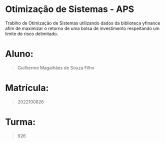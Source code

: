 # Otimização de Sistemas - APS
Trablho de Otimização de Sistemas utilizando dados da biblioteca yfinance afim de maximizar o retorno de uma bolsa de investimento respeitando um limite de risco delimitado.
# **Aluno**: 
> Guilherme Magalhães de Souza Filho
# **Matrícula**: 
> 2022100826
# **Turma**:
> 926
